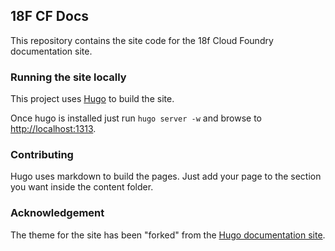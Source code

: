 ## 18F CF Docs

This repository contains the site code for the 
18f Cloud Foundry documentation site.

### Running the site locally

This project uses [Hugo](https://gohugo.io) to build the site.

Once hugo is installed just run `hugo server -w` and browse to [http://localhost:1313](http://localhost:1313).

### Contributing

Hugo uses markdown to build the pages. Just add your page to the section you want inside the 
content folder.


### Acknowledgement

The theme for the site has been "forked" from the [Hugo documentation site](https://gohugo.io/overview/introduction/).

